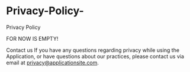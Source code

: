 # Privacy-Policy-
Privacy Policy 

FOR NOW IS EMPTY!

Contact us
If you have any questions regarding privacy while using the Application, or have questions about our practices, please contact us via email at privacy@applicationsite.com.
